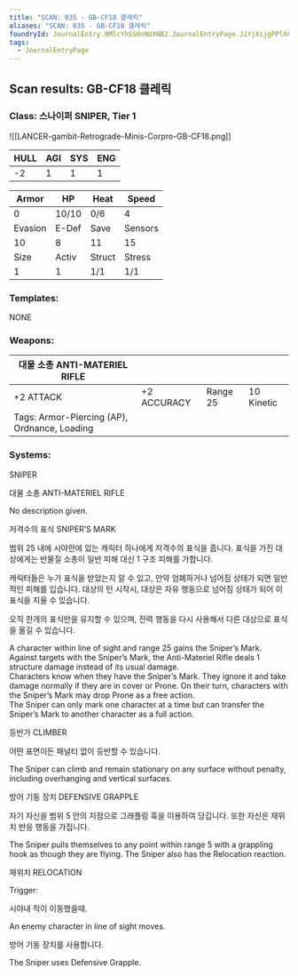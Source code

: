 ```yaml
---
title: "SCAN: 035 - GB-CF18 클레릭"
aliases: "SCAN: 035 - GB-CF18 클레릭"
foundryId: JournalEntry.0MlcYhSS0nNUXNB2.JournalEntryPage.JiYjXijgPPlXCle3
tags:
  - JournalEntryPage
---
```

## Scan results: GB-CF18 클레릭

### Class: 스나이퍼 SNIPER, Tier 1

![[LANCER-gambit-Retrograde-Minis-Corpro-GB-CF18.png]]

| HULL | AGI | SYS | ENG |
| --- | --- | --- | --- |
| \-2 | 1 | 1 | 1 |

| Armor | HP | Heat | Speed |
| --- | --- | --- | --- |
| 0 | 10/10 | 0/6 | 4 |
| Evasion | E-Def | Save | Sensors |
| 10 | 8 | 11 | 15 |
| Size | Activ | Struct | Stress |
| 1 | 1 | 1/1 | 1/1 |

### Templates:

NONE

### Weapons:

| 대물 소총 ANTI-MATERIEL RIFLE |  |  |  |
| --- | --- | --- | --- |
| +2 ATTACK | +2 ACCURACY | Range 25 | 10 Kinetic | LOADED |
| Tags: Armor-Piercing (AP), Ordnance, Loading |  |  |  |  |  |

### Systems:

SNIPER

대물 소총 ANTI-MATERIEL RIFLE

No description given.

저격수의 표식 SNIPER’S MARK

범위 25 내에 시야안에 있는 캐릭터 하나에게 저격수의 표식을 줍니다. 표식을 가진 대상에게는 반물질 소총이 일반 피해 대신 1 구조 피해를 가합니다.

캐릭터들은 누가 표식을 받았는지 알 수 있고, 만약 엄폐하거나 넘어짐 상태가 되면 일반적인 피해를 입습니다. 대상의 턴 시작시, 대상은 자유 행동으로 넘어짐 상태가 되어 이 표식을 지울 수 있습니다.

오직 한개의 표식만을 유지할 수 있으며, 전력 행동을 다시 사용해서 다른 대상으로 표식을 옮길 수 있습니다.

A character within line of sight and range 25 gains the Sniper’s Mark. Against targets with the Sniper’s Mark, the Anti-Materiel Rifle deals 1 structure damage instead of its usual damage.  
Characters know when they have the Sniper’s Mark. They ignore it and take damage normally if they are in cover or Prone. On their turn, characters with the Sniper’s Mark may drop Prone as a free action.  
The Sniper can only mark one character at a time but can transfer the Sniper’s Mark to another character as a full action.

등반가 CLIMBER

어떤 표면이든 패널티 없이 등반할 수 있습니다.

The Sniper can climb and remain stationary on any surface without penalty, including overhanging and vertical surfaces.

방어 기동 장치 DEFENSIVE GRAPPLE

자기 자신을 범위 5 안의 지점으로 그래플링 훅을 이용하여 당깁니다. 또한 자신은 재위치 반응 행동을 가집니다.

The Sniper pulls themselves to any point within range 5 with a grappling hook as though they are flying. The Sniper also has the Relocation reaction.

재위치 RELOCATION

Trigger:

시야내 적이 이동했을때.

An enemy character in line of sight moves.

  

방어 기동 장치를 사용합니다.

The Sniper uses Defensive Grapple.